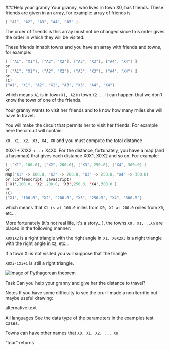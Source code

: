 ###Help your granny
Your granny, who lives in town X0, has friends. These friends are given in an array, for example: array of friends is

```Swift
[ "A1", "A2", "A3", "A4", "A5" ].
```
The order of friends is this array must not be changed since this order gives the order in which they will be visited.

These friends inhabit towns and you have an array with friends and towns, for example:
```Swift
[ ["A1", "X1"], ["A2", "X2"], ["A3", "X3"], ["A4", "X4"] ]
or
[ ("A1", "X1"), ("A2", "X2"), ("A3", "X3"), ("A4", "X4") ]
or
(C)
{"A1", "X1", "A2", "X2", "A3", "X3", "A4", "X4"}
```
which means `A1` is in town `X1, A2` in town `X2...` It can happen that we don't know the town of one of the friends.

Your granny wants to visit her friends and to know how many miles she will have to travel.

You will make the circuit that permits her to visit her friends. For example here the circuit will contain:

`X0, X1, X2, X3, X4, X0`
and you must compute the total distance

X0X1 + X1X2 + .. + X4X0.
For the distance, fortunately, you have a map (and a hashmap) that gives each distance X0X1, X0X2 and so on. For example:
```Swift
[ ["X1", 100.0], ["X2", 200.0], ["X3", 250.0], ["X4", 300.0] ]
or
Map("X1" -> 100.0, "X2" -> 200.0, "X3" -> 250.0, "X4" -> 300.0)
or (Coffeescript, Javascript)
['X1',100.0, 'X2',200.0, 'X3',250.0, 'X4',300.0 ]
or
(C)
{"X1", "100.0", "X2", "200.0", "X3", "250.0", "X4", "300.0"}
```

which means that `X1 is at 100.0` miles from `X0, X2 at 200.0` miles from `X0`, etc...

More fortunately (it's not real life, it's a story...), the towns `X0, X1, ..Xn` are placed in the following manner:

`X0X1X2` is a right triangle with the right angle in `X1, X0X2X3` is a right triangle with the right angle in `X2`, etc...

If a town Xi is not visited you will suppose that the triangle

`X0Xi-1Xi+1` is still a right triangle.

![Image of Pythagorean theorem](https://upload.wikimedia.org/wikipedia/commons/thumb/d/d2/Pythagorean.svg/480px-Pythagorean.svg.png)


Task
Can you help your granny and give her the distance to travel?

Notes
If you have some difficulty to see the tour I made a non terrific but maybe useful drawing:

alternative text

All languages
See the data type of the parameters in the examples test cases.

Towns can have other names that `X0, X1, X2, ... Xn`

"tour" returns
